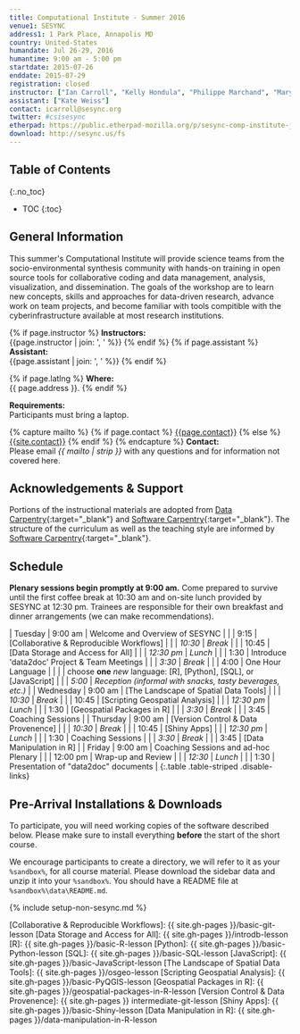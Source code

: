 ```yaml
---
title: Computational Institute - Summer 2016
venue1: SESYNC
address1: 1 Park Place, Annapolis MD
country: United-States
humandate: Jul 26-29, 2016
humantime: 9:00 am - 5:00 pm
startdate: 2015-07-26
enddate: 2015-07-29
registration: closed
instructor: ["Ian Carroll", "Kelly Hondula", "Philippe Marchand", "Mary Shelley"]
assistant: ["Kate Weiss"]
contact: icarroll@sesync.org
twitter: #csisesync
etherpad: https://public.etherpad-mozilla.org/p/sesync-comp-institute-july-16
download: http://sesync.us/fs
---
```


[//]: # " Edit the values in the parameter block above to be appropriate for your bootcamp. "
[//]: # " Please use three-letter month names for the 'humandate' field. "

## Table of Contents
{:.no_toc}

* TOC
{:toc}

## General Information

This summer's Computational Institute will provide science teams from the socio-environmental synthesis community with hands-on training in open source tools for collaborative coding and data management, analysis, visualization, and dissemination.
The goals of the workshop are to learn new concepts, skills and approaches for data-driven research, advance work on team projects, and become familiar with tools compitible with the cyberinfrastructure available at most research institutions.

[//]: # " This block displays the instructors' names if they are available. "

{% if page.instructor %}
  **Instructors:**  
  {{page.instructor | join: ', ' %}}
{% endif %}
{% if page.assistant %}
  **Assistant:**  
  {{page.assistant | join: ', ' %}}
{% endif %}

[//]: # " Modify this block to reflect the target audience for your bootcamp. "
[//]: # " In particular, if it is only open to people from a particular institution, "
[//]: # " or if specialized prerequisite knowledge is required, please mention that. "

[//]: # " This block displays the address and links to a map showing directions. "
{% if page.latlng %}
  **Where:**  
  {{ page.address }}.
{% endif %}

[//]: # " Modify the block below if there are any special requirements. "

**Requirements:**  
Participants must bring a laptop.

[//]: # " The following block automatically inserts a contact email address if one has been specified for the page. "
[//]: # " If one hasn't, this block inserts the generic contact address for Software Carpentry. "

{% capture mailto %}
  {% if page.contact %}
    <a href='mailto:{{page.contact}}'>{{page.contact}}</a>
  {% else %}
    <a href='mailto:{{site.contact}}'>{{site.contact}}</a>
  {% endif %}
{% endcapture %}
**Contact:**  
Please email *{{ mailto | strip }}* with any questions and for information not covered here.

## Acknowledgements & Support
Portions of the instructional materials are adopted from [Data Carpentry](http://www.datacarpentry.org){:target="_blank"} and [Software Carpentry](http://software-carpentry.org){:target="_blank"}.
The structure of the curriculum as well as the teaching style are informed by [Software Carpentry](http://software-carpentry.org){:target="_blank"}.

[//]: # " Edit this block to show the syllabus and schedule for your bootcamp. "

## Schedule

**Plenary sessions begin promptly at 9:00 am.** Come prepared to survive until the first coffee break at 10:30 am and on-site lunch provided by SESYNC at 12:30 pm. Trainees are responsible for their own breakfast and dinner arrangements (we can make recommendations).

[//]: # " Bracketed [name] is the presenter, who is not necessarilly responsible for preparing material "

| Tuesday   | 9:00 am    | Welcome and Overview of SESYNC                                       |
|           | 9:15       | [Collaborative & Reproducible Workflows]                             |
|           | *10:30*    | *Break*                                                              |
|           | 10:45      | [Data Storage and Access for All]                                    |
|           | *12:30 pm* | *Lunch*                                                              |
|           | 1:30       | Introduce 'data2doc' Project & Team Meetings                         |
|           | *3:30*     | *Break*                                                              |
|           | 4:00       | One Hour Language                                                    |
|           |            | choose **one** *new* language: [R], [Python], [SQL], or [JavaScript] |
|           | *5:00*     | *Reception (informal with snacks, tasty beverages, etc.)*            |
| Wednesday | 9:00 am    | [The Landscape of Spatial Data Tools]                                |
|           | *10:30*    | *Break*                                                              |
|           | 10:45      | [Scripting Geospatial Analysis]                                      |
|           | *12:30 pm* | *Lunch*                                                              |
|           | 1:30       | [Geospatial Packages in R]                                           |
|           | *3:30*     | *Break*                                                              |
|           | 3:45       | Coaching Sessions                                                    |
| Thursday  | 9:00 am    | [Version Control & Data Provenence]                                  |
|           | *10:30*    | *Break*                                                              |
|           | 10:45      | [Shiny Apps]                                                         |
|           | *12:30 pm* | *Lunch*                                                              |
|           | 1:30       | Coaching Sessions                                                    |
|           | *3:30*     | *Break*                                                              |
|           | 3:45       | [Data Manipulation in R]                                             |
| Friday    | 9:00 am    | Coaching Sessions and ad-hoc Plenary                                 |
|           | 12:00 pm   | Wrap-up and Review                                                   |
|           | *12:30*    | *Lunch*                                                              |
|           | 1:30       | Presentation of "data2doc" documents                                 |
{:.table .table-striped .disable-links}

[//]: # " Edit the setup instructions in _includes/setup.html to reflect your bootcamp. "
[//]: # " (In particular, most bootcamps teach either Python or R, not both.) "

## Pre-Arrival Installations & Downloads

To participate, you will need working copies of the software described below.
Please make sure to install everything **before** the start of the short course.

We encourage participants to create a directory, we will refer to it as your `%sandbox%`, for all course material.
Please download the sidebar data and unzip it into your `%sandbox%`.
You should have a README file at `%sandbox%\data\README.md`.

{% include setup-non-sesync.md %}

[//]: # " Hyperlinks "

[Collaborative & Reproducible Workflows]: {{ site.gh-pages }}/basic-git-lesson
[Data Storage and Access for All]: {{ site.gh-pages }}/introdb-lesson
[R]: {{ site.gh-pages }}/basic-R-lesson
[Python]: {{ site.gh-pages }}/basic-Python-lesson
[SQL]: {{ site.gh-pages }}/basic-SQL-lesson
[JavaScript]: {{ site.gh-pages }}/basic-JavaScript-lesson
[The Landscape of Spatial Data Tools]: {{ site.gh-pages }}/osgeo-lesson
[Scripting Geospatial Analysis]: {{ site.gh-pages }}/basic-PyQGIS-lesson
[Geospatial Packages in R]: {{ site.gh-pages }}/geospatial-packages-in-R-lesson
[Version Control & Data Provenence]: {{ site.gh-pages }} intermediate-git-lesson
[Shiny Apps]: {{ site.gh-pages }}/basic-Shiny-lesson
[Data Manipulation in R]: {{ site.gh-pages }}/data-manipulation-in-R-lesson
